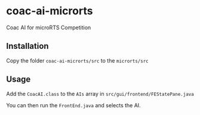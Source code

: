 # coac-ai-microrts
Coac AI for microRTS Competition


## Installation
Copy the folder `coac-ai-microrts/src` to the `microrts/src`

## Usage

Add the `CoacAI.class` to the `AIs` array in `src/gui/frontend/FEStatePane.java`

You can then run the `FrontEnd.java` and selects the AI.
